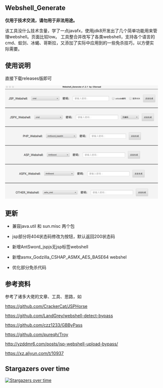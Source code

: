## Webshell_Generate
**仅用于技术交流，请勿用于非法用途。**

该工具没什么技术含量，学了一点javafx，使用jdk8开发出了几个简单功能用来管理webshell。页面比较low。
工具整合并改写了各类webshell，支持各个语言的cmd、蚁剑、冰蝎、哥斯拉，又添加了实际中应用到的一些免杀技巧，以方便实际需要。

## 使用说明
直接下载releases版即可

![image-20220519102709278](images/Snipaste_2023-02-25_14-29-13.jpg)



## 更新

- 兼容java.util 和 sun.misc 两个包

- jsp部分将404状态码修改为按钮，默认返回200状态码

- 新增AntSword_jspjs无jsp标签webshell

- 新增asmx_Godzilla_CSHAP_ASMX_AES_BASE64 webshel

- 优化部分免杀代码
## 参考资料

参考了诸多大佬的文章、工具、思路，如

https://github.com/CrackerCat/JSPHorse

https://github.com/LandGrey/webshell-detect-bypass

https://github.com/czz1233/GBByPass

https://github.com/pureqh/Troy

http://yzddmr6.com/posts/jsp-webshell-upload-bypass/

https://xz.aliyun.com/t/10937 



## Stargazers over time

[![Stargazers over time](https://starchart.cc/cseroad/Webshell_Generate.svg)](https://starchart.cc/cseroad/Webshell_Generate)
